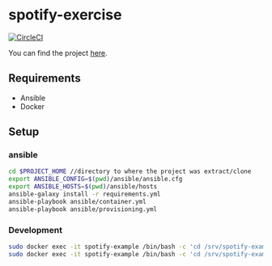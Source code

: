 # spotify-exercise

[![CircleCI](https://circleci.com/gh/rntdrts/spotify-exercise/tree/master.svg?style=svg)](https://circleci.com/gh/rntdrts/spotify-exercise/tree/master)

You can find the project [here](http://ec2-34-211-64-117.us-west-2.compute.amazonaws.com/).

## Requirements
* Ansible
* Docker

## Setup
### ansible
```bash
cd $PROJECT_HOME //directory to where the project was extract/clone
export ANSIBLE_CONFIG=$(pwd)/ansible/ansible.cfg
export ANSIBLE_HOSTS=$(pwd)/ansible/hosts
ansible-galaxy install -r requirements.yml
ansible-playbook ansible/container.yml
ansible-playbook ansible/provisioning.yml
```

### Development
```bash
sudo docker exec -it spotify-example /bin/bash -c 'cd /srv/spotify-example/current && yarn api'
sudo docker exec -it spotify-example /bin/bash -c 'cd /srv/spotify-example/current && yarn start'
```
